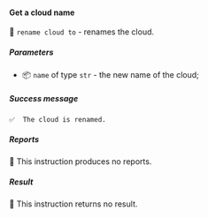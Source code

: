 #### Get a cloud name

🔧 `rename cloud to` - renames the cloud.

##### Parameters

* 📦 `name` of type `str` - the new name of the cloud;

##### Success message

```
✅  The cloud is renamed.
```

##### Reports

🚫 This instruction produces no reports.

##### Result

🚫 This instruction returns no result.
